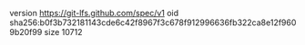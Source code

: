 version https://git-lfs.github.com/spec/v1
oid sha256:b0f3b732181143cde6c42f8967f3c678f912996636fb322ca8e12f9609b20f99
size 10712
